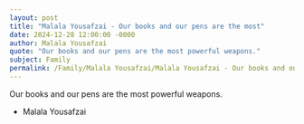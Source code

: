 ```yaml
---
layout: post
title: "Malala Yousafzai - Our books and our pens are the most"
date: 2024-12-28 12:00:00 -0000
author: Malala Yousafzai
quote: "Our books and our pens are the most powerful weapons."
subject: Family
permalink: /Family/Malala Yousafzai/Malala Yousafzai - Our books and our pens are the most
---
```


Our books and our pens are the most powerful weapons.

- Malala Yousafzai
